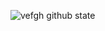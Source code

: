 
![vefgh github state](https://github-readme-stats.vercel.app/api?username=vefghmhassan&hide=contribs&count_private=true&show_icons=true)

